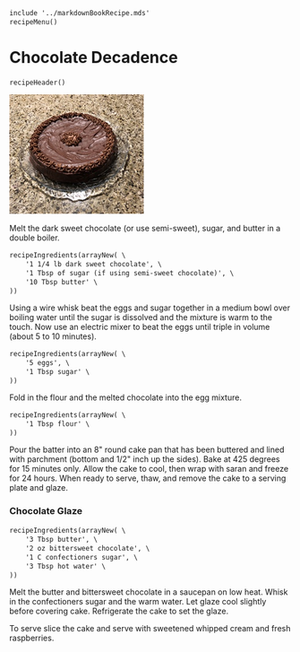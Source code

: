 ~~~ markdown-script
include '../markdownBookRecipe.mds'
recipeMenu()
~~~

# Chocolate Decadence

~~~ markdown-script
recipeHeader()
~~~

![Chocolate Decadence](../images/ChocolateDecadence.jpg "Chocolate Decadence")

Melt the dark sweet chocolate (or use semi-sweet), sugar, and butter in a double boiler.

~~~ markdown-script
recipeIngredients(arrayNew( \
    '1 1/4 lb dark sweet chocolate', \
    '1 Tbsp of sugar (if using semi-sweet chocolate)', \
    '10 Tbsp butter' \
))
~~~

Using a wire whisk beat the eggs and sugar together in a medium bowl over boiling water until the
sugar is dissolved and the mixture is warm to the touch. Now use an electric mixer to beat the eggs
until triple in volume (about 5 to 10 minutes).

~~~ markdown-script
recipeIngredients(arrayNew( \
    '5 eggs', \
    '1 Tbsp sugar' \
))
~~~

Fold in the flour and the melted chocolate into the egg mixture.

~~~ markdown-script
recipeIngredients(arrayNew( \
    '1 Tbsp flour' \
))
~~~

Pour the batter into an 8" round cake pan that has been buttered and lined with parchment (bottom
and 1/2" inch up the sides). Bake at 425 degrees for 15 minutes only. Allow the cake to cool, then
wrap with saran and freeze for 24 hours. When ready to serve, thaw, and remove the cake to a serving
plate and glaze.


### Chocolate Glaze

~~~ markdown-script
recipeIngredients(arrayNew( \
    '3 Tbsp butter', \
    '2 oz bittersweet chocolate', \
    '1 C confectioners sugar', \
    '3 Tbsp hot water' \
))
~~~

Melt the butter and bittersweet chocolate in a saucepan on low heat. Whisk in the confectioners
sugar and the warm water. Let glaze cool slightly before covering cake. Refrigerate the cake to set
the glaze.

To serve slice the cake and serve with sweetened whipped cream and fresh raspberries.
